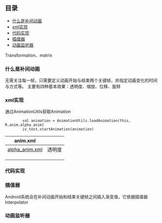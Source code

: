 ## 目录
* [什么是补间动画](#什么是补间动画)
* [xml实现](#xml实现)
* [代码实现](#代码实现)
* [插值器](#插值器)
* [动画监听器](#动画监听器)

Transformation、matrix


### 什么是补间动画
无需关注每一帧，只需要定义动画开始与结束两个关键帧，并指定动画变化的时间与方式等。
主要有四种基本效果：透明度、缩放、位移、旋转

### xml实现
通过AnimationUtils获取Animation
```
        val animation = AnimationUtils.loadAnimation(this, R.anim.alpha_anim)
        iv_test.startAnimation(animation)
```
| anim.xml                                                     |        |
| ------------------------------------------------------------ | ------ |
| [alpha_anim.xml](https://github.com/mackwu828/mackblog/tree/master/anim/src/main/res/anim/alpha_anim.xml) | 透明度 |
|                                                              |        |
|                                                              |        |
|                                                              |        |





### 代码实现

### 插值器
Android系统会在补间动画开始和结束关键帧之间插入渐变值，它依据插值器
Interpolator

### 动画监听器